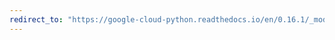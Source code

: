 ```yaml
---
redirect_to: "https://google-cloud-python.readthedocs.io/en/0.16.1/_modules/gcloud/pubsub/iam.html"
---
```

